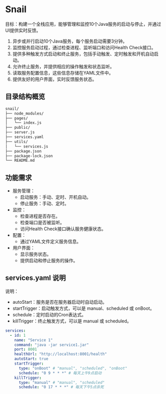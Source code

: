 # Snail

目标：构建一个全栈应用，能够管理和监控10个Java服务的启动与停止，并通过UI提供实时反馈。

1. 异步或并行启动10个Java服务，每个服务启动需要3分钟。
2. 监控服务启动过程，通过检查进程、监听端口和访问Health Check接口。
3. 提供多种触发方式启动和终止服务，包括手动触发、定时触发和开机自动启动。
4. 允许终止服务，并提供相应的操作触发和状态监听。
5. 读取服务配置信息，这些信息存储在YAML文件中。
6. 提供友好的用户界面，实时反馈服务状态。

## 目录结构概览

```bash
snail/
├── node_modules/
├── pages/
│   └── index.js
├── public/
├── server.js
├── services.yaml
├── utils/
│   └── services.js
├── package.json
├── package-lock.json
└── README.md
```

## 功能需求

- 服务管理：
  - 启动服务：手动、定时、开机自动。
  - 停止服务：手动、定时。
- 监控：
  - 检查进程是否存在。
  - 检查端口是否被监听。
  - 访问Health Check接口确认服务健康状态。
- 配置：
  - 通过YAML文件定义服务信息。
- 用户界面：
  - 显示服务状态。
  - 提供启动和停止服务的操作。

## services.yaml 说明

说明：

- autoStart：服务是否在服务器启动时自动启动。
- startTrigger：启动触发方式，可以是 manual、scheduled 或 onBoot。
- schedule：定时启动的Cron表达式。
- killTrigger：终止触发方式，可以是 manual 或 scheduled。
  
```yaml
services:
  - id: 1
    name: "Service 1"
    command: "java -jar service1.jar"
    port: 8001
    healthUrl: "http://localhost:8001/health"
    autoStart: true
    startTrigger:
      type: "onBoot" # "manual", "scheduled", "onBoot"
      schedule: "0 9 * * *" # 每天上午9点启动
    killTrigger:
      type: "manual" # "manual", "scheduled"
      schedule: "0 17 * * *" # 每天下午5点杀死
```
